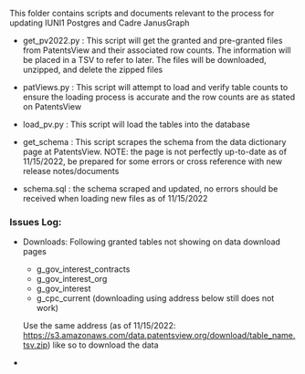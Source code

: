 This folder contains scripts and documents relevant to the process for updating IUNI1 Postgres and Cadre JanusGraph

- get_pv2022.py : This script will get the granted and pre-granted files from PatentsView and their associated row counts. The information will be placed in a TSV to refer to later. The files will be downloaded, unzipped, and delete the zipped files

- patViews.py : This script will attempt to load and verify table counts to ensure the loading process is accurate and the row counts are as stated on PatentsView

- load_pv.py : This script will load the tables into the database

- get_schema : This script scrapes the schema from the data dictionary page at PatentsView. NOTE: the page is not perfectly up-to-date as of 11/15/2022, be prepared for some errors or cross reference with new release notes/documents

- schema.sql : the schema scraped and updated, no errors should be received when loading new files as of 11/15/2022


### Issues Log:
- Downloads: Following granted tables not showing on data download pages
  - g_gov_interest_contracts
  - g_gov_interest_org
  - g_gov_interest
  - g_cpc_current (downloading using address below still does not work)
  
  Use the same address (as of 11/15/2022: https://s3.amazonaws.com/data.patentsview.org/download/table_name.tsv.zip) like so to download the data

- 